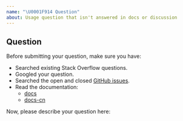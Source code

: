 ```yaml
---
name: "\U0001F914 Question"
about: Usage question that isn't answered in docs or discussion
---
```


## Question

<!--This repository is ONLY used to solve issues related to TiKV Website/Docs.
For other issues (related to TiKV, PD, etc), please move to [other repositories](https://github.com/tikv).-->

Before submitting your question, make sure you have:

- Searched existing Stack Overflow questions.
- Googled your question.
- Searched the open and closed [GitHub issues](https://github.com/tikv/website/issues).
- Read the documentation:
  - [docs](https://github.com/pingcap/docs)
  - [docs-cn](https://github.com/pingcap/docs-cn)

Now, please describe your question here:
